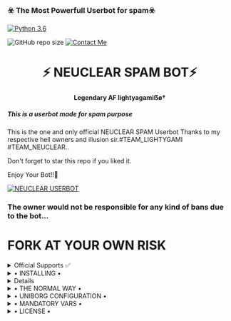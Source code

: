 <h3>☣️ The Most Powerfull Userbot for spam☣️</h3>

[![Python 3.6](https://img.shields.io/badge/Python-3.6%20or%20newer-blue.svg)](https://www.python.org/downloads/release/python-360/)

![GitHub repo size](https://img.shields.io/github/repo-size/illusionX07/INFINITYBOT)
[![Contact Me](https://img.shields.io/badge/Telegram-Contact%20Me-informational)](https://t.me/illusion_07)

<h1 align="center">⚡ NEUCLEAR SPAM BOT⚡</h1>

<h4 align="center">Legendary AF lìghtyagamiẞø†</h4>

<h5>This is a userbot made for spam purpose</h5>

This is the one and only official NEUCLEAR SPAM Userbot Thanks to my respective hell owners and illusion sir.#TEAM_LIGHTYGAMI #TEAM_NEUCLEAR..

Don't forget to star this repo if you liked it.

Enjoy Your Bot!!💝

[![NEUCLEAR USERBOT ](https://telegra.ph/file/cd3164839ce4f95789aaa.jpg)](https://t.me/hellbot_official)

### The owner would not be responsible for any kind of bans due to the bot...

# FORK AT YOUR OWN RISK

<details>

  <summary> Official Supports ✅ </summary>

<a href="https://t.me/suraj_o_p"><img src="https://img.shields.io/badge/Join-Support%20Channel-red.svg?style=for-the-badge&logo=Telegram">https://t.me/NUCLEAR_USERBOT_OFFICIAL</a>

<a href="https://t.me/suraj_o_p"><img src="https://img.shields.io/badge/Join-Support%20Group-blue.svg?style=for-the-badge&logo=Telegram">https://t.me/NUCLEAR_USERBOT_SUPPORT</a>

</details>

<details>

  <summary> • INSTALLING • </summary>

### The Easy Way

## Session String
* [![Run on Repl.it](https://replit.com/badge/github/illusionX07/INFINITYBOT)](https://replit.com/@illusionX07/StringSessionGenerator)

<h4>⚜️ DEPLOY TO HEROKU ⚜️</h4>
<p align="center"><a href="https://heroku.com/deploy?template=https://github.com/illusionX07/INFINITYBOT"> <img src="https://img.shields.io/badge/Deploy%20To%20Heroku-red?style=for-the-badge&logo=heroku" width="220" height="38.45"/></a></p>
<h2 align="center"> <a href="https://github.com/illusionX07/INFINITYBOT">⚡ ʟɪɢʜᴛʏᴀɢᴀᴍɪ 𝚄𝚂𝙴𝚁𝙱𝙾𝚃 ⚡</a></h2>

</details>

<details>
</details>

<details>

  <summary> • THE NORMAL WAY • </summary>

Simply clone the repository and run the main file:
sh
git clone https://github.com/illusionX07/INFINITYBOT
cd INFINITYBOT
virtualenv -p /usr/bin/python3 venv
. ./venv/bin/activate
pip install -r requirements.txt
# <Create local_config.py with variables as given below>
python3 -m userbot


An example local_config.py file could be:

Not All of the variables are mandatory

The Userbot should work by setting only the first two variables

python3
from heroku_config import Var

class Development(Var):
  APP_ID = 6
  API_HASH = "eb06d4abfb49dc3eeb1aeb98ae0f581e"


</details>

<details>

  <summary> • UNIBORG CONFIGURATION • </summary>

The UniBorg Config is situated in userbot/uniborgConfig.py.

Heroku Configuration
Simply just leave the Config as it is.

Local Configuration
Fortunately there are no Mandatory vars for the UniBorg Support Config.

</details>

<details>

  <summary> • MANDATORY VARS • </summary>

- Only two of the environment variables are mandatory.
- This is because of telethon.errors.rpc_error_list.ApiIdPublishedFloodError
    - APP_ID:   You can get this value from https://my.telegram.org
    - API_HASH:   You can get this value from https://my.telegram.org
- The userbot will not work without setting the mandatory vars.
</details>

<details>

  <summary> • LICENSE • </summary>

![](https://www.gnu.org/graphics/gplv3-or-later.png)

Copyright (C) 2021 LIGHTYAGAMI-OP

Project [LIGHTyAGAMIBot](https://github.com/illusionX07/INFINITYBOT) is free software: you can redistribute it and/or modify

it under the terms of the GNU General Public License as published by

the Free Software Foundation, either version 3 of the License, or

(at your option) any later version.

This program is distributed in the hope that it will be useful,

but WITHOUT ANY WARRANTY; without even the implied warranty of

MERCHANTABILITY or FITNESS FOR A PARTICULAR PURPOSE.  See the

GNU General Public License for more details.

You should have received a copy of the GNU General Public License

along with this program. If not, see <https://www.gnu.org/licenses/>.

</details>

